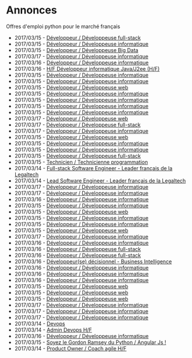 # Annonces

Offres d'emploi python pour le marché français

* 2017/03/15 - [Développeur / Développeuse full-stack](http://www.pyjobs.fr/jobs/details/5285/developpeur-developpeuse-full-stack "Développeur / Développeuse full-stack")
* 2017/03/15 - [Développeur / Développeuse informatique](http://www.pyjobs.fr/jobs/details/5281/developpeur-developpeuse-informatique "Développeur / Développeuse informatique")
* 2017/03/15 - [Développeur / Développeuse Big Data](http://www.pyjobs.fr/jobs/details/5284/developpeur-developpeuse-big-data "Développeur / Développeuse Big Data")
* 2017/03/17 - [Développeur / Développeuse informatique](http://www.pyjobs.fr/jobs/details/5314/developpeur-developpeuse-informatique "Développeur / Développeuse informatique")
* 2017/03/16 - [Développeur / Développeuse informatique](http://www.pyjobs.fr/jobs/details/5302/developpeur-developpeuse-informatique "Développeur / Développeuse informatique")
* 2017/03/16 - [H/F Développeur informatique Java/J2ee (H/F)](http://www.pyjobs.fr/jobs/details/5301/h-f-developpeur-informatique-java-j2ee-h-f "H/F Développeur informatique Java/J2ee (H/F)")
* 2017/03/15 - [Développeur / Développeuse informatique](http://www.pyjobs.fr/jobs/details/5280/developpeur-developpeuse-informatique "Développeur / Développeuse informatique")
* 2017/03/15 - [Développeur / Développeuse informatique](http://www.pyjobs.fr/jobs/details/5279/developpeur-developpeuse-informatique "Développeur / Développeuse informatique")
* 2017/03/15 - [Développeur / Développeuse web](http://www.pyjobs.fr/jobs/details/5275/developpeur-developpeuse-web "Développeur / Développeuse web")
* 2017/03/15 - [Développeur / Développeuse informatique](http://www.pyjobs.fr/jobs/details/5276/developpeur-developpeuse-informatique "Développeur / Développeuse informatique")
* 2017/03/15 - [Développeur / Développeuse informatique](http://www.pyjobs.fr/jobs/details/5278/developpeur-developpeuse-informatique "Développeur / Développeuse informatique")
* 2017/03/15 - [Développeur / Développeuse informatique](http://www.pyjobs.fr/jobs/details/5283/developpeur-developpeuse-informatique "Développeur / Développeuse informatique")
* 2017/03/15 - [Développeur / Développeuse informatique](http://www.pyjobs.fr/jobs/details/5282/developpeur-developpeuse-informatique "Développeur / Développeuse informatique")
* 2017/03/17 - [Développeur / Développeuse web](http://www.pyjobs.fr/jobs/details/5313/developpeur-developpeuse-web "Développeur / Développeuse web")
* 2017/03/17 - [Développeur / Développeuse full-stack](http://www.pyjobs.fr/jobs/details/5312/developpeur-developpeuse-full-stack "Développeur / Développeuse full-stack")
* 2017/03/17 - [Développeur / Développeuse informatique](http://www.pyjobs.fr/jobs/details/5311/developpeur-developpeuse-informatique "Développeur / Développeuse informatique")
* 2017/03/15 - [Développeur / Développeuse web](http://www.pyjobs.fr/jobs/details/5268/developpeur-developpeuse-web "Développeur / Développeuse web")
* 2017/03/15 - [Développeur / Développeuse informatique](http://www.pyjobs.fr/jobs/details/5289/developpeur-developpeuse-informatique "Développeur / Développeuse informatique")
* 2017/03/15 - [Développeur / Développeuse informatique](http://www.pyjobs.fr/jobs/details/5288/developpeur-developpeuse-informatique "Développeur / Développeuse informatique")
* 2017/03/15 - [Développeur / Développeuse full-stack](http://www.pyjobs.fr/jobs/details/5269/developpeur-developpeuse-full-stack "Développeur / Développeuse full-stack")
* 2017/03/15 - [Technicien / Technicienne programmation](http://www.pyjobs.fr/jobs/details/5277/technicien-technicienne-programmation "Technicien / Technicienne programmation")
* 2017/03/14 - [Full-stack Software Engineer - Leader français de la Legaltech](http://www.pyjobs.fr/jobs/details/5257/full-stack-software-engineer-leader-francais-de-la-legaltech "Full-stack Software Engineer - Leader français de la Legaltech")
* 2017/03/14 - [Lead Software Engineer - Leader français de la Legaltech](http://www.pyjobs.fr/jobs/details/5258/lead-software-engineer-leader-francais-de-la-legaltech "Lead Software Engineer - Leader français de la Legaltech")
* 2017/03/17 - [Développeur / Développeuse informatique](http://www.pyjobs.fr/jobs/details/5309/developpeur-developpeuse-informatique "Développeur / Développeuse informatique")
* 2017/03/17 - [Développeur / Développeuse informatique](http://www.pyjobs.fr/jobs/details/5310/developpeur-developpeuse-informatique "Développeur / Développeuse informatique")
* 2017/03/16 - [Développeur / Développeuse informatique](http://www.pyjobs.fr/jobs/details/5300/developpeur-developpeuse-informatique "Développeur / Développeuse informatique")
* 2017/03/15 - [Développeur / Développeuse informatique](http://www.pyjobs.fr/jobs/details/5267/developpeur-developpeuse-informatique "Développeur / Développeuse informatique")
* 2017/03/15 - [Développeur / Développeuse web](http://www.pyjobs.fr/jobs/details/5271/developpeur-developpeuse-web "Développeur / Développeuse web")
* 2017/03/15 - [Développeur / Développeuse informatique](http://www.pyjobs.fr/jobs/details/5274/developpeur-developpeuse-informatique "Développeur / Développeuse informatique")
* 2017/03/15 - [Développeur / Développeuse informatique](http://www.pyjobs.fr/jobs/details/5273/developpeur-developpeuse-informatique "Développeur / Développeuse informatique")
* 2017/03/15 - [Développeur / Développeuse web](http://www.pyjobs.fr/jobs/details/5272/developpeur-developpeuse-web "Développeur / Développeuse web")
* 2017/03/17 - [Développeur / Développeuse informatique](http://www.pyjobs.fr/jobs/details/5308/developpeur-developpeuse-informatique "Développeur / Développeuse informatique")
* 2017/03/16 - [Développeur / Développeuse informatique](http://www.pyjobs.fr/jobs/details/5295/developpeur-developpeuse-informatique "Développeur / Développeuse informatique")
* 2017/03/16 - [Développeur / Développeuse full-stack](http://www.pyjobs.fr/jobs/details/5296/developpeur-developpeuse-full-stack "Développeur / Développeuse full-stack")
* 2017/03/16 - [Développeur / Développeuse full-stack](http://www.pyjobs.fr/jobs/details/5298/developpeur-developpeuse-full-stack "Développeur / Développeuse full-stack")
* 2017/03/16 - [Développeur(se) décisionnel - Business Intelligence](http://www.pyjobs.fr/jobs/details/5299/developpeur-se-decisionnel-business-intelligence "Développeur(se) décisionnel - Business Intelligence")
* 2017/03/16 - [Développeur / Développeuse informatique](http://www.pyjobs.fr/jobs/details/5297/developpeur-developpeuse-informatique "Développeur / Développeuse informatique")
* 2017/03/16 - [Développeur / Développeuse informatique](http://www.pyjobs.fr/jobs/details/5293/developpeur-developpeuse-informatique "Développeur / Développeuse informatique")
* 2017/03/16 - [Développeur / Développeuse informatique](http://www.pyjobs.fr/jobs/details/5294/developpeur-developpeuse-informatique "Développeur / Développeuse informatique")
* 2017/03/15 - [Développeur / Développeuse web](http://www.pyjobs.fr/jobs/details/5287/developpeur-developpeuse-web "Développeur / Développeuse web")
* 2017/03/15 - [Développeur / Développeuse web](http://www.pyjobs.fr/jobs/details/5266/developpeur-developpeuse-web "Développeur / Développeuse web")
* 2017/03/15 - [Développeur / Développeuse web](http://www.pyjobs.fr/jobs/details/5270/developpeur-developpeuse-web "Développeur / Développeuse web")
* 2017/03/17 - [Développeur / Développeuse informatique](http://www.pyjobs.fr/jobs/details/5306/developpeur-developpeuse-informatique "Développeur / Développeuse informatique")
* 2017/03/17 - [Développeur / Développeuse informatique](http://www.pyjobs.fr/jobs/details/5307/developpeur-developpeuse-informatique "Développeur / Développeuse informatique")
* 2017/03/17 - [Développeur / Développeuse informatique](http://www.pyjobs.fr/jobs/details/5305/developpeur-developpeuse-informatique "Développeur / Développeuse informatique")
* 2017/03/14 - [Devops](http://www.pyjobs.fr/jobs/details/5256/devops "Devops")
* 2017/03/14 - [Admin Devops H/F](http://www.pyjobs.fr/jobs/details/5255/admin-devops-h-f "Admin Devops H/F")
* 2017/03/16 - [Développeur / Développeuse informatique](http://www.pyjobs.fr/jobs/details/5292/developpeur-developpeuse-informatique "Développeur / Développeuse informatique")
* 2017/03/15 - [Soyez le Gordon Ramsey du Python / Angular Js !](http://www.pyjobs.fr/jobs/details/5286/soyez-le-gordon-ramsey-du-python-angular-js "Soyez le Gordon Ramsey du Python / Angular Js !")
* 2017/03/14 - [Product Owner / Coach agile H/F](http://www.pyjobs.fr/jobs/details/5253/product-owner-coach-agile-h-f "Product Owner / Coach agile H/F")

